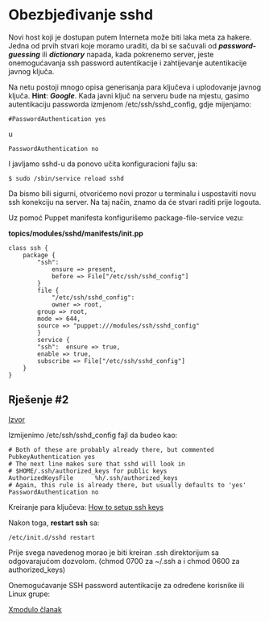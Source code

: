 # Obezbjeđivanje sshd

Novi host koji je dostupan putem Interneta može biti laka meta za hakere. Jedna od prvih stvari koje moramo uraditi, da bi se sačuvali od ***password-guessing*** ili ***dictionary*** napada, kada pokrenemo server, jeste onemogućavanja ssh password autentikacije i zahtijevanje autentikacije javnog ključa.

Na netu postoji mnogo opisa generisanja para ključeva i uplodovanje javnog ključa. **Hint**: ***Google***. Kada javni ključ na serveru bude na mjestu, gasimo autentikaciju passworda izmjenom /etc/ssh/sshd_config, gdje mijenjamo:

    #PasswordAuthentication yes

u
	
	PasswordAuthentication no

I javljamo sshd-u da ponovo učita konfiguracioni fajlu sa:

    $ sudo /sbin/service reload sshd

Da bismo bili sigurni, otvorićemo novi prozor u terminalu i uspostaviti novu ssh konekciju na server. Na taj način, znamo da će stvari raditi prije logouta.

Uz pomoć Puppet manifesta konfigurišemo package-file-service vezu:

**topics/modules/sshd/manifests/init.pp**

	class ssh {
		package {
			"ssh":
				ensure => present,
				before => File["/etc/ssh/sshd_config"]
			}
			file {
				"/etc/ssh/sshd_config":
				owner => root,
			group => root,
			mode => 644,
			source => "puppet:///modules/ssh/sshd_config"
			}
			service {
			"ssh":	ensure => true,
			enable => true,
			subscribe => File["/etc/ssh/sshd_config"]
		}
	}

## Rješenje #2

[Izvor](http://serverfault.com/questions/312500/how-do-i-configure-sshd-on-debian-to-use-public-key-authentication)

 Izmijenimo /etc/ssh/sshd_config fajl da budeo kao:

	# Both of these are probably already there, but commented
	PubkeyAuthentication yes
	# The next line makes sure that sshd will look in 
	# $HOME/.ssh/authorized_keys for public keys
	AuthorizedKeysFile      %h/.ssh/authorized_keys
	# Again, this rule is already there, but usually defaults to 'yes'
	PasswordAuthentication no

Kreiranje para ključeva: [How to setup ssh keys](https://www.digitalocean.com/community/articles/how-to-set-up-ssh-keys--2)

Nakon toga, **restart ssh** sa:

    /etc/init.d/sshd restart

Prije svega navedenog morao je biti kreiran .ssh direktorijum sa odgovarajućom dozvolom. (chmod 0700 za ~/.ssh a i chmod 0600 za authorized_keys)

Onemogućavanje SSH password autentikacije za određene korisnike ili Linux grupe:

[Xmodulo članak](http://xmodulo.com/2013/03/how-to-force-ssh-login-via-public-key-authentication.html)